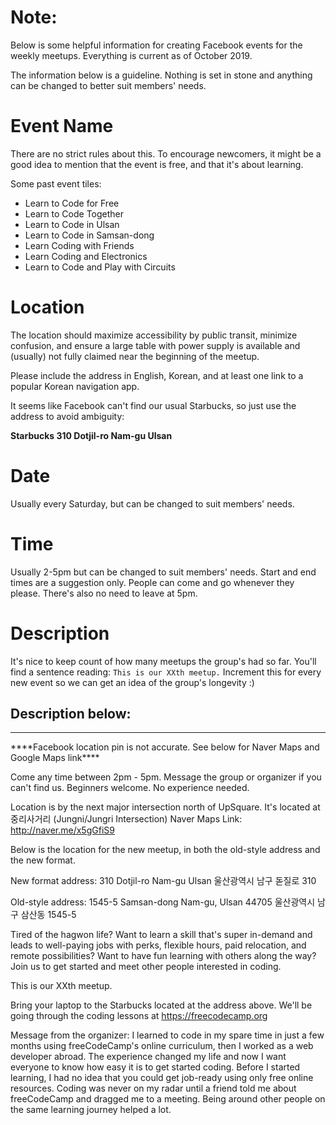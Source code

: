 # Note:

Below is some helpful information for creating Facebook events for the weekly meetups. Everything is current as of October 2019.

The information below is a guideline. Nothing is set in stone and anything can be changed to better suit members' needs.

# Event Name

There are no strict rules about this. To encourage newcomers, it might be a good idea to mention that the event is free, and that it's about learning.

Some past event tiles:

- Learn to Code for Free
- Learn to Code Together
- Learn to Code in Ulsan
- Learn to Code in Samsan-dong
- Learn Coding with Friends
- Learn Coding and Electronics
- Learn to Code and Play with Circuits

# Location

The location should maximize accessibility by public transit, minimize confusion, and ensure a large table with power supply is available and (usually) not fully claimed near the beginning of the meetup.

Please include the address in English, Korean, and at least one link to a popular Korean navigation app.

It seems like Facebook can't find our usual Starbucks, so just use the address to avoid ambiguity:

**Starbucks 310 Dotjil-ro Nam-gu Ulsan**

# Date

Usually every Saturday, but can be changed to suit members' needs.

# Time

Usually 2-5pm but can be changed to suit members' needs. Start and end times are a suggestion only. People can come and go whenever they please. There's also no need to leave at 5pm.

# Description

It's nice to keep count of how many meetups the group's had so far. You'll find a sentence reading: `This is our XXth meetup.` Increment this for every new event so we can get an idea of the group's longevity :)

## Description below:

---

\*\*\*\*Facebook location pin is not accurate. See below for Naver Maps and Google Maps link\*\*\*\*

Come any time between 2pm - 5pm. Message the group or organizer if you can't find us.
Beginners welcome. No experience needed.

Location is by the next major intersection north of UpSquare. It's located at 중리사거리 (Jungni/Jungri Intersection)
Naver Maps Link: http://naver.me/x5gGfiS9

Below is the location for the new meetup, in both the old-style address and the new format.

New format address:
310 Dotjil-ro Nam-gu Ulsan
울산광역시 남구 돋질로 310

Old-style address:
1545-5 Samsan-dong Nam-gu, Ulsan 44705
울산광역시 남구 삼산동 1545-5

Tired of the hagwon life? Want to learn a skill that's super in-demand and leads to well-paying jobs with perks, flexible hours, paid relocation, and remote possibilities? Want to have fun learning with others along the way? Join us to get started and meet other people interested in coding.

This is our XXth meetup.

Bring your laptop to the Starbucks located at the address above. We'll be going through the coding lessons at https://freecodecamp.org

Message from the organizer:
I learned to code in my spare time in just a few months using freeCodeCamp's online curriculum, then I worked as a web developer abroad. The experience changed my life and now I want everyone to know how easy it is to get started coding. Before I started learning, I had no idea that you could get job-ready using only free online resources. Coding was never on my radar until a friend told me about freeCodeCamp and dragged me to a meeting. Being around other people on the same learning journey helped a lot.
